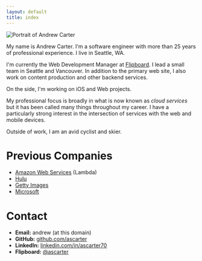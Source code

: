 ```yaml
---
layout: default
title: index
---
```


<span id="about-portrait"><img src="images/about-portrait.jpg" alt="Portrait of Andrew Carter" /></span>

My name is Andrew Carter. I'm a software engineer with more than 25 years of professional experience. I live in Seattle, WA.

I'm currently the Web Development Manager at [Flipboard](https://flipboard.com). I lead a small team in Seattle and Vancouver. In addition to the primary web site, I also work on content production and other backend services.

On the side, I'm working on iOS and Web projects.

My professional focus is broadly in what is now known as *cloud services* but it has been called many things throughout my career. I have a particularly strong interest in the intersection of services with the web and mobile devices.

Outside of work, I am an avid cyclist and skier.

# Previous Companies

* [Amazon Web Services](https://aws.amazon.com) (Lambda)
* [Hulu](https://hulu.com)
* [Getty Images](https://gettyimages.com)
* [Microsoft](https://microsoft.com)

# Contact

* **Email:** andrew (at this domain)
* **GitHub:** [github.com/ascarter](http://github.com/ascarter)
* **LinkedIn:** [linkedin.com/in/ascarter70](https://www.linkedin.com/in/ascarter70)
* **Flipboard:** [@ascarter](https://flipboard.com/@ascarter)


